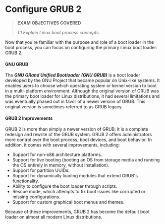 # Configure GRUB 2

> **EXAM OBJECTIVES COVERED**
> 
> _1.1 Explain Linux boot process concepts._

Now that you're familiar with the purpose and role of a boot loader in the boot process, you can focus on configuring the primary Linux boot loader: GRUB 2.

#### GNU GRUB

The **_GNU GRand Unified Bootloader (GNU GRUB)_** is a boot loader developed by the GNU Project that became popular on Unix-like systems. It enables users to choose which operating system or kernel version to boot in a multi-platform environment. Although the original version of GRUB was the primary boot loader for Linux distributions, it had several limitations and was eventually phased out in favor of a newer version of GRUB. This original version is sometimes referred to as GRUB legacy.

#### GRUB 2 Improvements

GRUB 2 is more than simply a newer version of GRUB; it is a complete redesign and rewrite of the GRUB system. GRUB 2 offers administrators more control over the boot process, boot devices, and boot behavior. In addition, it comes with several improvements, including:

-   Support for non-x86 architecture platforms.
-   Support for live booting (booting an OS from storage media and running the OS entirely in memory, without installation).
-   Support for partition UUIDs.
-   Support for dynamically loading modules that extend GRUB's functionality.
-   Ability to configure the boot loader through scripts.
-   Rescue mode, which attempts to fix boot issues like corrupted or missing configurations.
-   Support for custom graphical boot menus and themes.

Because of these improvements, GRUB 2 has become the default boot loader on almost all modern Linux distributions.